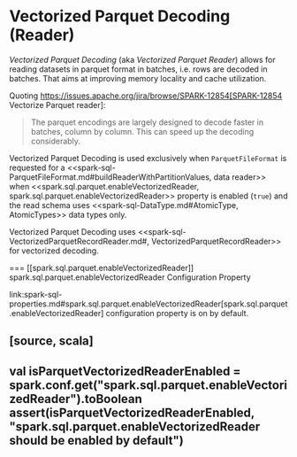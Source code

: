 # Vectorized Parquet Decoding (Reader)

*Vectorized Parquet Decoding* (aka *Vectorized Parquet Reader*) allows for reading datasets in parquet format in batches, i.e. rows are decoded in batches. That aims at improving memory locality and cache utilization.

Quoting https://issues.apache.org/jira/browse/SPARK-12854[SPARK-12854 Vectorize Parquet reader]:

> The parquet encodings are largely designed to decode faster in batches, column by column. This can speed up the decoding considerably.

Vectorized Parquet Decoding is used exclusively when `ParquetFileFormat` is requested for a <<spark-sql-ParquetFileFormat.md#buildReaderWithPartitionValues, data reader>> when <<spark.sql.parquet.enableVectorizedReader, spark.sql.parquet.enableVectorizedReader>> property is enabled (`true`) and the read schema uses <<spark-sql-DataType.md#AtomicType, AtomicTypes>> data types only.

Vectorized Parquet Decoding uses <<spark-sql-VectorizedParquetRecordReader.md#, VectorizedParquetRecordReader>> for vectorized decoding.

=== [[spark.sql.parquet.enableVectorizedReader]] spark.sql.parquet.enableVectorizedReader Configuration Property

link:spark-sql-properties.md#spark.sql.parquet.enableVectorizedReader[spark.sql.parquet.enableVectorizedReader] configuration property is on by default.

[source, scala]
----
val isParquetVectorizedReaderEnabled = spark.conf.get("spark.sql.parquet.enableVectorizedReader").toBoolean
assert(isParquetVectorizedReaderEnabled, "spark.sql.parquet.enableVectorizedReader should be enabled by default")
----

